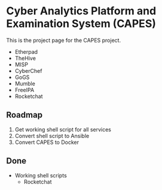 # Cyber Analytics Platform and Examination System (CAPES)
This is the project page for the CAPES project.

* Etherpad
* TheHive
* MISP
* CyberChef
* GoGS
* Mumble
* FreeIPA
* Rocketchat

## Roadmap
1. Get working shell script for all services
1. Convert shell script to Ansible
1. Convert CAPES to Docker

## Done

* Working shell scripts
  - Rocketchat
